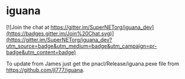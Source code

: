 # iguana

[![Join the chat at https://gitter.im/SuperNETorg/iguana_dev](https://badges.gitter.im/Join%20Chat.svg)](https://gitter.im/SuperNETorg/iguana_dev?utm_source=badge&utm_medium=badge&utm_campaign=pr-badge&utm_content=badge)

To update from James just get the pnacl/Release/iguana.pexe file from https://github.com/jl777/iguana.

